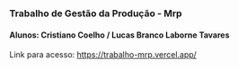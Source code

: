 ### Trabalho de Gestão da Produção - Mrp

#### Alunos: Cristiano Coelho / Lucas Branco Laborne Tavares

Link para acesso: https://trabalho-mrp.vercel.app/
